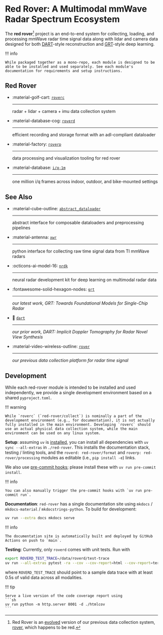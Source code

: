 # **Red Rover**: A Multimodal mmWave Radar Spectrum Ecosystem

The **red rover**[^1] project is an end-to-end system for collecting, loading, and processing mmWave radar time signal data along with lidar and camera data designed for both [DART](https://wiselabcmu.github.io/dart/)-style reconstruction and [GRT](https://wiselabcmu.github.io/grt/)-style deep learning.

!!! info

    While packaged together as a mono-repo, each module is designed to be able to be installed and used separately. See each module's documentation for requirements and setup instructions.

[^1]: Red Rover is an [evolved](https://en.wikipedia.org/wiki/Pok%C3%A9mon_Red,_Blue,_and_Yellow) version of our previous data collection system, [rover](https://github.com/wiseLabCMU/rover), which happens to be red.

## Red Rover

<div class="grid cards" markdown>

- :material-golf-cart: [`roverc`](./roverc/index.md)

    ---

    radar + lidar + camera + imu data collection system

- :material-database-cog: [`roverd`](./roverd/index.md)

    ---

    efficient recording and storage format with an adl-compliant dataloader

- :material-factory: [`roverp`](./roverp/index.md)

    ---

    data processing and visualization tooling for red rover

- :material-database: [`i/q-1m`](./iq1m/index.md)

    ---

    one million i/q frames across indoor, outdoor, and bike-mounted settings

</div>


## See Also

<div class="grid cards" markdown>

- :material-cube-outline: [`abstract_dataloader`](https://radarml.github.io/abstract-dataloader/)

    ---

    abstract interface for composable dataloaders and preprocessing pipelines

- :material-antenna: [`xwr`](https://radarml.github.io/xwr/)

    ---

    python interface for collecting raw time signal data from TI mmWave radars

- :octicons-ai-model-16: [`nrdk`](https://radarml.github.io/nrdk/)

    ---

    neural radar development kit for deep learning on multimodal radar data

- :fontawesome-solid-hexagon-nodes: [`grt`](https://wiselabcmu.github.io/grt/)

    --- 

    *our latest work, GRT: Towards Foundational Models for Single-Chip Radar*

- :dart: [`dart`](https://wiselabcmu.github.io/dart/)

    ---

    *our prior work, DART: Implicit Doppler Tomography for Radar Novel View Synthesis*

- :material-video-wireless-outline: [`rover`](https://github.com/wiseLabCMU/rover)

    ---

    *our previous data collection platform for radar time signal*

</div>

## Development

While each red-rover module is intended to be installed and used independently, we provide a single development environment based on a shared `pyproject.toml`.

!!! warning

    While `roverc` (`red-rover/collect`) is nominally a part of the development environment (e.g., for documentation), it is not actually fully installed in the main environment. Developing `roverc` should use an actual physical data collection system, while the main environment can be used on any linux system.

**Setup**: assuming `uv` is [installed](https://docs.astral.sh/uv/getting-started/installation/), you can install all dependencies with `uv sync --all-extras` in `./red-rover`. This installs the documentation stack, testing / linting tools, and the `roverd: red-rover/format` and `roverp: red-rover/processing` modules as editable (i.e., `pip install -e`) links.

We also use [pre-commit hooks](https://pre-commit.com/); please install these with `uv run pre-commit install`.

!!! info

    You can also manually trigger the pre-commit hooks with `uv run pre-commit run`.

**Documentation**: `red-rover` has a single documentation site using `mkdocs` / `mkdocs-material` / `mkdocstrings-python`. To build for development:

```sh
uv run --extra docs mkdocs serve
```

!!! info

    The documentation site is automatically built and deployed by GitHub Actions on push to `main`.


**Testing**: Currently, only `roverd` comes with unit tests. Run with
```sh
export ROVERD_TEST_TRACE=/data/roverd/test-trace
uv run --all-extras pytest -ra --cov --cov-report=html --cov-report=term
```
where `ROVERD_TEST_TRACE` should point to a sample data trace with at least 0.5s of valid data across all modalities.

!!! tip

    Serve a live version of the code coverage report using
    ```sh
    uv run python -m http.server 8001 -d ./htmlcov
    ```
